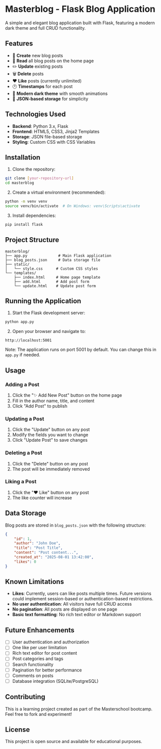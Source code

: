 # Masterblog - Flask Blog Application

A simple and elegant blog application built with Flask, featuring a modern dark theme and full CRUD functionality.

## Features

- 📝 **Create** new blog posts
- 📖 **Read** all blog posts on the home page
- ✏️ **Update** existing posts
- 🗑️ **Delete** posts
- ❤️ **Like** posts (currently unlimited)
- 🕐 **Timestamps** for each post
- 🎨 **Modern dark theme** with smooth animations
- 💾 **JSON-based storage** for simplicity

## Technologies Used

- **Backend**: Python 3.x, Flask
- **Frontend**: HTML5, CSS3, Jinja2 Templates
- **Storage**: JSON file-based storage
- **Styling**: Custom CSS with CSS Variables

## Installation

1. Clone the repository:
```bash
git clone [your-repository-url]
cd masterblog
```

2. Create a virtual environment (recommended):
```bash
python -m venv venv
source venv/bin/activate  # On Windows: venv\Scripts\activate
```

3. Install dependencies:
```bash
pip install flask
```

## Project Structure

```
masterblog/
├── app.py              # Main Flask application
├── blog_posts.json     # Data storage file
├── static/
│   └── style.css      # Custom CSS styles
└── templates/
    ├── index.html     # Home page template
    ├── add.html       # Add post form
    └── update.html    # Update post form
```

## Running the Application

1. Start the Flask development server:
```bash
python app.py
```

2. Open your browser and navigate to:
```
http://localhost:5001
```

Note: The application runs on port 5001 by default. You can change this in `app.py` if needed.

## Usage

### Adding a Post
1. Click the "✨ Add New Post" button on the home page
2. Fill in the author name, title, and content
3. Click "Add Post" to publish

### Updating a Post
1. Click the "Update" button on any post
2. Modify the fields you want to change
3. Click "Update Post" to save changes

### Deleting a Post
1. Click the "Delete" button on any post
2. The post will be immediately removed

### Liking a Post
1. Click the "❤️ Like" button on any post
2. The like counter will increase

## Data Storage

Blog posts are stored in `blog_posts.json` with the following structure:
```json
{
    "id": 1,
    "author": "John Doe",
    "title": "Post Title",
    "content": "Post content...",
    "created_at": "2025-08-01 13:42:00",
    "likes": 0
}
```

## Known Limitations

- **Likes**: Currently, users can like posts multiple times. Future versions could implement session-based or authentication-based restrictions.
- **No user authentication**: All visitors have full CRUD access
- **No pagination**: All posts are displayed on one page
- **Basic text formatting**: No rich text editor or Markdown support

## Future Enhancements

- [ ] User authentication and authorization
- [ ] One like per user limitation
- [ ] Rich text editor for post content
- [ ] Post categories and tags
- [ ] Search functionality
- [ ] Pagination for better performance
- [ ] Comments on posts
- [ ] Database integration (SQLite/PostgreSQL)

## Contributing

This is a learning project created as part of the Masterschool bootcamp. Feel free to fork and experiment!

## License

This project is open source and available for educational purposes.